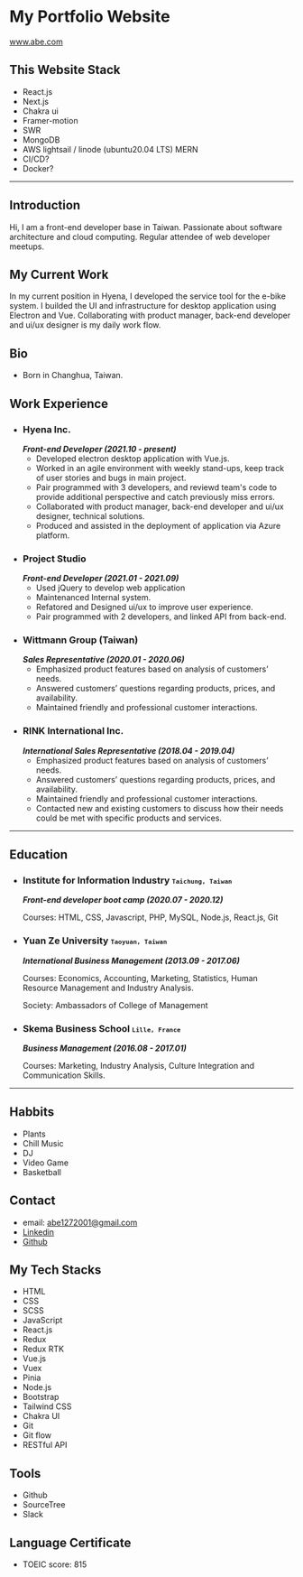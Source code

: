 # My Portfolio Website

www.abe.com

## This Website Stack

- React.js
- Next.js
- Chakra ui
- Framer-motion
- SWR
- MongoDB
- AWS lightsail / linode (ubuntu20.04 LTS) MERN
- CI/CD?
- Docker?

---

## Introduction

Hi, I am a front-end developer base in Taiwan. Passionate about software architecture and cloud computing. Regular attendee of web developer meetups.

## My Current Work

In my current position in Hyena, I developed the service tool for the e-bike system. I builded the UI and infrastructure for desktop application using Electron and Vue. Collaborating with product manager, back-end developer and ui/ux designer is my daily work flow.

## Bio

- Born in Changhua, Taiwan.

## Work Experience

- ### Hyena Inc.
  **_Front-end Developer (2021.10 - present)_**
  - Developed electron desktop application with Vue.js.
  - Worked in an agile environment with weekly stand-ups, keep track of user stories and bugs in main project.
  - Pair programmed with 3 developers, and reviewd team's code to provide additional perspective and catch previously miss errors.
  - Collaborated with product manager, back-end developer and ui/ux designer, technical solutions.
  - Produced and assisted in the deployment of application via Azure platform.
- ### Project Studio
  **_Front-end Developer (2021.01 - 2021.09)_**
  - Used jQuery to develop web application
  - Maintenanced Internal system.
  - Refatored and Designed ui/ux to improve user experience.
  - Pair programmed with 2 developers, and linked API from back-end.
- ### Wittmann Group (Taiwan)
  **_Sales Representative (2020.01 - 2020.06)_**
  - Emphasized product features based on analysis of customers’ needs.
  - Answered customers’ questions regarding products, prices, and availability.
  - Maintained friendly and professional customer interactions.
- ### RINK International Inc.
  **_International Sales Representative (2018.04 - 2019.04)_**
  - Emphasized product features based on analysis of customers’ needs.
  - Answered customers’ questions regarding products, prices, and availability.
  - Maintained friendly and professional customer interactions.
  - Contacted new and existing customers to discuss how their needs could be met with specific products and services.

---

## Education

- ### Institute for Information Industry <font size="2">`Taichung, Taiwan`</font>

  **_Front-end developer boot camp (2020.07 - 2020.12)_**

  Courses: HTML, CSS, Javascript, PHP, MySQL, Node.js, React.js, Git

- ### Yuan Ze University <font size="2">`Taoyuan, Taiwan`</font>

  **_International Business Management (2013.09 - 2017.06)_**

  Courses: Economics, Accounting, Marketing, Statistics, Human Resource Management and Industry Analysis.

  Society: Ambassadors of College of Management

- ### Skema Business School <font size="2">`Lille, France`</font>

  **_Business Management (2016.08 - 2017.01)_**

  Courses: Marketing, Industry Analysis, Culture Integration and Communication Skills.

---

## Habbits

- Plants
- Chill Music
- DJ
- Video Game
- Basketball

## Contact

- email: abe1272001@gmail.com
- [Linkedin](https://www.linkedin.com/in/%E5%81%89%E4%BF%A1-%E9%99%B3-485288130/)
- [Github](https://github.com/abe1272001)

## My Tech Stacks

- HTML
- CSS
- SCSS
- JavaScript
- React.js
- Redux
- Redux RTK
- Vue.js
- Vuex
- Pinia
- Node.js
- Bootstrap
- Tailwind CSS
- Chakra UI
- Git
- Git flow
- RESTful API

## Tools

- Github
- SourceTree
- Slack

## Language Certificate

- TOEIC score: 815
